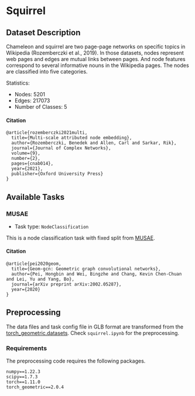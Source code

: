 # Squirrel

## Dataset Description

Chameleon and squirrel are two page-page networks on specific topics in Wikipedia (Rozemberczki et al., 2019). In those datasets, nodes represent web pages and edges are mutual links between pages. And node features correspond to several informative nouns in the Wikipedia pages. The nodes are classified into five categories.

Statistics:
- Nodes: 5201
- Edges: 217073
- Number of Classes: 5

#### Citation

```
@article{rozemberczki2021multi,
  title={Multi-scale attributed node embedding},
  author={Rozemberczki, Benedek and Allen, Carl and Sarkar, Rik},
  journal={Journal of Complex Networks},
  volume={9},
  number={2},
  pages={cnab014},
  year={2021},
  publisher={Oxford University Press}
}
```

## Available Tasks

  ### MUSAE

- Task type: `NodeClassification`

This is a node classification task with fixed split from [MUSAE](https://github.com/benedekrozemberczki/MUSAE).

#### Citation

```
@article{pei2020geom,
  title={Geom-gcn: Geometric graph convolutional networks},
  author={Pei, Hongbin and Wei, Bingzhe and Chang, Kevin Chen-Chuan and Lei, Yu and Yang, Bo},
  journal={arXiv preprint arXiv:2002.05287},
  year={2020}
}
```

## Preprocessing
The data files and task config file in GLB format are transformed from the [torch_geometric.datasets](https://pytorch-geometric.readthedocs.io/en/latest/modules/datasets.html). Check `squirrel.ipynb` for the preprocessing.


### Requirements

The preprocessing code requires the following packages.

```
numpy==1.22.3
scipy==1.7.3
torch==1.11.0
torch_geometric==2.0.4
```
